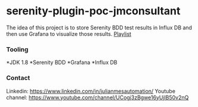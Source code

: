 # serenity-plugin-poc-jmconsultant

The idea of this project is to store Serenity BDD test results in Influx DB and then use Grafana to visualize those results.
[Playlist](https://www.youtube.com/playlist?list=PLeo6Q1inqlOdmMojUW2URlK0fnuJbO4RF)

### Tooling
*JDK 1.8 
*Serenity BDD
*Grafana
*Influx DB

### Contact

Linkedin: https://www.linkedin.com/in/julianmesautomation/
Youtube channel: https://www.youtube.com/channel/UCogj3zBgwe16yUjlB50v2nQ
